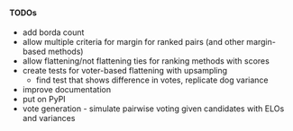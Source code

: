 #### TODOs
* add borda count
* allow multiple criteria for margin for ranked pairs (and other margin-based methods)
* allow flattening/not flattening ties for ranking methods with scores
* create tests for voter-based flattening with upsampling
  * find test that shows difference in votes, replicate dog variance
* improve documentation
* put on PyPI
* vote generation - simulate pairwise voting given candidates with ELOs and variances